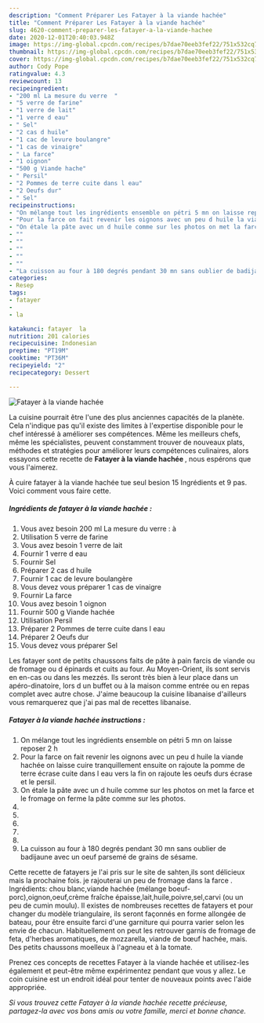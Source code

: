 ```yaml
---
description: "Comment Préparer Les Fatayer à la viande hachée"
title: "Comment Préparer Les Fatayer à la viande hachée"
slug: 4620-comment-preparer-les-fatayer-a-la-viande-hachee
date: 2020-12-01T20:40:03.948Z
image: https://img-global.cpcdn.com/recipes/b7dae70eeb3fef22/751x532cq70/fatayer-a-la-viande-hachee-photo-principale-de-la-recette.jpg
thumbnail: https://img-global.cpcdn.com/recipes/b7dae70eeb3fef22/751x532cq70/fatayer-a-la-viande-hachee-photo-principale-de-la-recette.jpg
cover: https://img-global.cpcdn.com/recipes/b7dae70eeb3fef22/751x532cq70/fatayer-a-la-viande-hachee-photo-principale-de-la-recette.jpg
author: Cody Pope
ratingvalue: 4.3
reviewcount: 13
recipeingredient:
- "200 ml La mesure du verre  "
- "5 verre de farine"
- "1 verre de lait"
- "1 verre d eau"
- " Sel"
- "2 cas d huile"
- "1 cac de levure boulangre"
- "1 cas de vinaigre"
- " La farce"
- "1 oignon"
- "500 g Viande hache"
- " Persil"
- "2 Pommes de terre cuite dans l eau"
- "2 Oeufs dur"
- " Sel"
recipeinstructions:
- "On mélange tout les ingrédients ensemble on pétri 5 mn on laisse reposer 2 h"
- "Pour la farce on fait revenir les oignons avec un peu d huile la viande hachée on laisse cuire tranquillement ensuite on rajoute la pomme de terre écrase cuite dans l eau vers la fin on rajoute les oeufs durs écrase et le persil."
- "On étale la pâte avec un d huile comme sur les photos on met la farce et le fromage on ferme la pâte comme sur les photos."
- ""
- ""
- ""
- ""
- ""
- "La cuisson au four à 180 degrés pendant 30 mn sans oublier de badijaune avec un oeuf parsemé de grains de sésame."
categories:
- Resep
tags:
- fatayer
- 
- la

katakunci: fatayer  la 
nutrition: 201 calories
recipecuisine: Indonesian
preptime: "PT19M"
cooktime: "PT36M"
recipeyield: "2"
recipecategory: Dessert

---
```



![Fatayer à la viande hachée](https://img-global.cpcdn.com/recipes/b7dae70eeb3fef22/751x532cq70/fatayer-a-la-viande-hachee-photo-principale-de-la-recette.jpg)

La cuisine pourrait être l'une des plus anciennes capacités de la planète. Cela n'indique pas qu'il existe des limites à l'expertise disponible pour le chef intéressé à améliorer ses compétences. Même les meilleurs chefs, même les spécialistes, peuvent constamment trouver de nouveaux plats, méthodes et stratégies pour améliorer leurs compétences culinaires, alors essayons cette recette de <strong> Fatayer à la viande hachée </strong>, nous espérons que vous l'aimerez.

<!--inarticleads1-->

À cuire fatayer à la viande hachée tue seul besion 15 Ingrédients et 9 pas. Voici comment vous faire cette.

##### Ingrédients de fatayer à la viande hachée :

1. Vous avez besoin 200 ml La mesure du verre : à
1. Utilisation 5 verre de farine
1. Vous avez besoin 1 verre de lait
1. Fournir 1 verre d eau
1. Fournir  Sel
1. Préparer 2 cas d huile
1. Fournir 1 cac de levure boulangère
1. Vous devez vous préparer 1 cas de vinaigre
1. Fournir  La farce
1. Vous avez besoin 1 oignon
1. Fournir 500 g Viande hachée
1. Utilisation  Persil
1. Préparer 2 Pommes de terre cuite dans l eau
1. Préparer 2 Oeufs dur
1. Vous devez vous préparer  Sel


Les fatayer sont de petits chaussons faits de pâte à pain farcis de viande ou de fromage ou d épinards et cuits au four. Au Moyen-Orient, ils sont servis en en-cas ou dans les mezzés. Ils seront très bien à leur place dans un apéro-dinatoire, lors d un buffet ou à la maison comme entrée ou en repas complet avec autre chose. J&#39;aime beaucoup la cuisine libanaise d&#39;ailleurs vous remarquerez que j&#39;ai pas mal de recettes libanaise. 

<!--inarticleads2-->

##### Fatayer à la viande hachée instructions :

1. On mélange tout les ingrédients ensemble on pétri 5 mn on laisse reposer 2 h
1. Pour la farce on fait revenir les oignons avec un peu d huile la viande hachée on laisse cuire tranquillement ensuite on rajoute la pomme de terre écrase cuite dans l eau vers la fin on rajoute les oeufs durs écrase et le persil.
1. On étale la pâte avec un d huile comme sur les photos on met la farce et le fromage on ferme la pâte comme sur les photos.
1. 
1. 
1. 
1. 
1. 
1. La cuisson au four à 180 degrés pendant 30 mn sans oublier de badijaune avec un oeuf parsemé de grains de sésame.


Cette recette de fatayers je l&#39;ai pris sur le site de sahten,ils sont délicieux mais la prochaine fois. je rajouterai un peu de fromage dans la farce . Ingrédients: chou blanc,viande hachée (mélange boeuf-porc),oignon,oeuf,crème fraîche épaisse,lait,huile,poivre,sel,carvi (ou un peu de cumin moulu). Il existes de nombreuses recettes de fatayers et pour changer du modèle triangulaire, ils seront façonnés en forme allongée de bateau, pour être ensuite farci d&#39;une garniture qui pourra varier selon les envie de chacun. Habituellement on peut les retrouver garnis de fromage de feta, d&#39;herbes aromatiques, de mozzarella, viande de bœuf hachée, mais. Des petits chaussons moelleux à l&#39;agneau et à la tomate. 

<!--inarticleads1-->

<p>
Prenez ces concepts de recettes Fatayer à la viande hachée et utilisez-les également et peut-être même expérimentez pendant que vous y allez. Le coin cuisine est un endroit idéal pour tenter de nouveaux points avec l'aide appropriée.
</p>

<p>
<i>Si vous trouvez cette Fatayer à la viande hachée recette précieuse, partagez-la avec vos bons amis ou votre famille, merci et bonne chance.</i>
</p>
